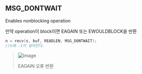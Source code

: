 ## MSG_DONTWAIT
Enables nonblocking operation

만약 operation이 block이면 EAGAIN 또는 EWOULDBLOCK을 반환
```c
n = recv(s, buf, READLEN, MSG_DONTWAIT);
//n에 -1이 넣어진다.
```
> ![image](https://user-images.githubusercontent.com/64197428/135991322-7c6aa6b0-48c0-4eb4-b505-b91ad19c6549.png)
> 
> EAGAIN 오류 반환
